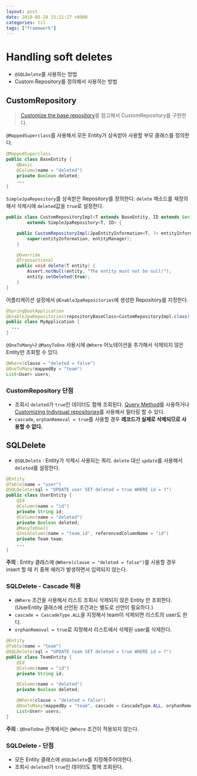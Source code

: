 ```yaml
---
layout: post
date: 2018-05-28 15:21:27 +0900
categories: til
tags: ["framework"]
---
```


# Handling soft deletes

- `@SQLDelete`를 사용하는 방법
- Custom Repository를 정의해서 사용하는 방법

## CustomRepository

> [Customize the base repository](https://docs.spring.io/spring-data/jpa/docs/current/reference/html/#repositories.customize-base-repository)를 참고해서 CustomRepository를 구현한다.

`@MappedSuperclass`를 사용해서 모든 Entity가 상속받아 사용할 부모 클래스를 정의한다.

```java
@MappedSuperclass
public class BaseEntity {
    @Basic
    @Column(name = "deleted")
    private Boolean deleted;
    ...
}
```

`SimpleJpaRepository`를 상속받은 Repository를 정의한다. `delete` 메소드를 재정의해서 삭제시에 `deleted`값을 `true`로 설정한다.

```java
public class CustomRepositoryImpl<T extends BaseEntity, ID extends Serializable>
        extends SimpleJpaRepository<T, ID> {

    public CustomRepositoryImpl(JpaEntityInformation<T, ?> entityInformation, EntityManager entityManager) {
        super(entityInformation, entityManager);
    }

    @Override
    @Transactional
    public void delete(T entity) {
        Assert.notNull(entity, "The entity must not be null!");
        entity.setDeleted(true);
    }
}
```

어플리케이션 설정에서 `@EnableJpaRepositories`에 생성한 Repository를 지정한다.

```java
@SpringBootApplication
@EnableJpaRepositories(repositoryBaseClass=CustomRepositoryImpl.class)
public class MyApplication {
  ...
}
```

`@OneToMany`나 `@ManyToOne` 사용시에 `@Where` 어노테이션을 추가해서 삭제되지 않은 Entity만 조회할 수 있다.

```java
@Where(clause = "deleted = false")
@OneToMany(mappedBy = "team")
List<User> users;
```

### CustomRepository 단점

- 조회시 `deleted`가 `true`인 데이터도 함께 조회된다. [Query Method](https://docs.spring.io/spring-data/jpa/docs/current/reference/html/#repositories.query-methods)를 사용하거나 [Customizing Indivisual repositories](https://docs.spring.io/spring-data/jpa/docs/current/reference/html/#repositories.single-repository-behavior)를 사용해서 필터링 할 수 있다.
- `cascade`, `orphanRemoval = true`를 사용할 경우 **레코드가 실제로 삭제되므로 사용할 수 없다.**

## SQLDelete

- `@SQLDelete` : Entity가 삭제시 사용되는 쿼리. `delete` 대신 `update`를 사용해서 `deleted`를 설정한다.

```java
@Entity
@Table(name = "user")
@SQLDelete(sql = "UPDATE user SET deleted = true WHERE id = ?")
public class UserEntity {
    @Id
    @Column(name = "id")
    private String id;
    @Column(name = "deleted")
    private Boolean deleted;
    @ManyToOne()
    @JoinColumn(name = "team_id", referencedColumnName = "id")
    private Team team;
    ...
}
```

**주의** : Entity 클래스에 `@Where(clause = "deleted = false")`를 사용할 경우 insert 할 때 키 중복 에러가 발생하면서 입력되지 않는다.

### SQLDelete - Cascade 적용

- `@Where` 조건을 사용해서 리스트 조회시 삭제되지 않은 Entity 만 조회한다. (UserEntity 클래스에 선언된 조건과는 별도로 선언이 필요하다.)
- `cascade = CascadeType.ALL`을 지정해서 team이 삭제되면 리스트의 user도 한다.
- `orphanRemoval = true`로 지정해서 리스트에서 삭제된 user를 삭제한다.

```java
@Entity
@Table(name = "team")
@SQLDelete(sql = "UPDATE team SET deleted = true WHERE id = ?")
public class TeamEntity {
    @Id
    @Column(name = "id")
    private String id;

    @Column(name = "deleted")
    private Boolean deleted;

    @Where(clause = "deleted = false")
    @OneToMany(mappedBy = "team", cascade = CascadeType.ALL, orphanRemoval = true)
    List<User> users;
}
```

**주의** : `@OneToOne` 관계에서는 `@Where` 조건이 적용되지 않는다.

### SQLDelete - 단점

- 모든 Entity 클래스에 `@SQLDelete`를 지정해주어야한다.
- 조회시 `deleted`가 `true`인 데이터도 함께 조회된다.
